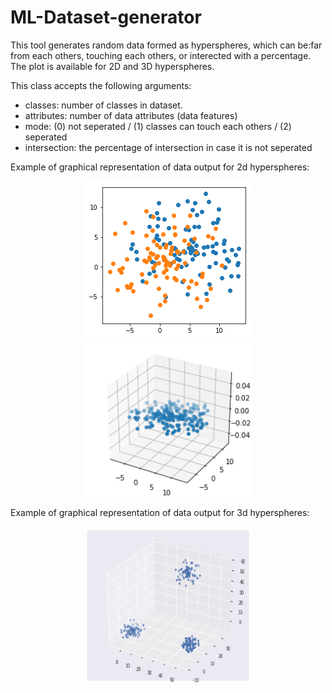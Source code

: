 # ML-Dataset-generator

This tool generates random data formed as hyperspheres, which can be:far from each others, touching each others, or interected with a percentage.
The plot is available for 2D and 3D hyperspheres.


This class accepts the following arguments:
- classes: number of classes in dataset.
- attributes: number of data attributes (data features)
- mode: (0) not seperated / (1) classes can touch each others / (2) seperated
- intersection: the percentage of intersection in case it is not seperated

Example of graphical representation of data output for 2d hyperspheres:
<p align="center"> 
<img src="https://github.com/Obadah-H/ML-Dataset-generator/blob/master/README_Files/2d_0.png?raw=true" width="268" height="252"> <img src="https://github.com/Obadah-H/ML-Dataset-generator/blob/master/README_Files/3d_0.png?raw=true" width="268" height="250">
</p>
Example of graphical representation of data output for 3d hyperspheres:

<p align="center"> 
<img src="https://github.com/Obadah-H/ML-Dataset-generator/blob/master/README_Files/3d_1.png?raw=true" width="268" height="252">
</p>
